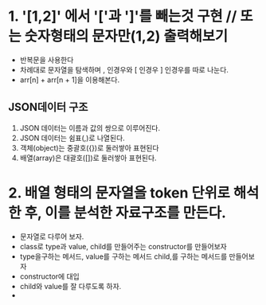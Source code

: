 # 1. '[1,2]' 에서 '['과 ']'를 빼는것 구현 // 또는 숫자형태의 문자만(1,2) 출력해보기

* 반복문을 사용한다
* 차례대로 문자열을 탐색하며 , 인경우와 [ 인경우 ] 인경우를 따로 나눈다.
* arr[n] + arr[n + 1]을 이용해본다.

## JSON데이터 구조

1. JSON 데이터는 이름과 값의 쌍으로 이루어진다.
2. JSON 데이터는 쉼표(,)로 나열된다.
3. 객체(object)는 중괄호({})로 둘러쌓아 표현된다
4. 배열(array)은 대괄호([])로 둘러쌓아 표현된다.

# 2. 배열 형태의 문자열을 token 단위로 해석한 후, 이를 분석한 자료구조를 만든다.

* 문자열로 다루어 보자.
* class로 type과 value, child를 만들어주는 constructor를 만들어보자
* type을구하는 메서드, value를 구하는 메서드 child,를 구하는 메서드를 만들어보자
* constructor에 대입
* child와 value를 잘 다루도록 하자.
* 